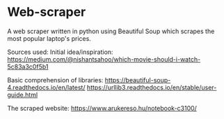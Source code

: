 # Web-scraper
A web scraper written in python using Beautiful Soup which scrapes the most popular laptop's prices.

Sources used:
Initial idea/inspiration:
https://medium.com/@nishantsahoo/which-movie-should-i-watch-5c83a3c0f5b1

Basic comprehension of libraries:
https://beautiful-soup-4.readthedocs.io/en/latest/
https://urllib3.readthedocs.io/en/stable/user-guide.html

The scraped website: https://www.arukereso.hu/notebook-c3100/
